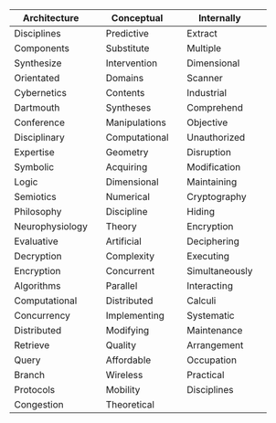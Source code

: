 
| Architecture    |     | Conceptual    |     | Internally     |     |
| --------------- | --- | ------------- | --- | -------------- | --- |
| Disciplines     |     | Predictive    |     | Extract        |     |
| Components      |     | Substitute    |     | Multiple       |     |
| Synthesize      |     | Intervention  |     | Dimensional    |     |
| Orientated      |     | Domains       |     | Scanner        |     |
| Cybernetics     |     | Contents      |     | Industrial     |     |
| Dartmouth       |     | Syntheses     |     | Comprehend     |     |
| Conference      |     | Manipulations |     | Objective      |     |
| Disciplinary    |     | Computational |     | Unauthorized   |     |
| Expertise       |     | Geometry      |     | Disruption     |     |
| Symbolic        |     | Acquiring     |     | Modification   |     |
| Logic           |     | Dimensional   |     | Maintaining    |     |
| Semiotics       |     | Numerical     |     | Cryptography   |     |
| Philosophy      |     | Discipline    |     | Hiding         |     |
| Neurophysiology |     | Theory        |     | Encryption     |     |
| Evaluative      |     | Artificial    |     | Deciphering    |     |
| Decryption      |     | Complexity    |     | Executing      |     |
| Encryption      |     | Concurrent    |     | Simultaneously |     |
| Algorithms      |     | Parallel      |     | Interacting    |     |
| Computational   |     | Distributed   |     | Calculi        |     |
| Concurrency     |     | Implementing  |     | Systematic     |     |
| Distributed     |     | Modifying     |     | Maintenance    |     |
| Retrieve        |     | Quality       |     | Arrangement    |     |
| Query           |     | Affordable    |     | Occupation     |     |
| Branch          |     | Wireless      |     | Practical      |     |
| Protocols       |     | Mobility      |     | Disciplines    |     |
| Congestion      |     | Theoretical   |     |                |     |
